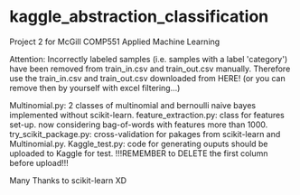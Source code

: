 # kaggle_abstraction_classification
Project 2 for McGill COMP551 Applied Machine Learning

Attention:
Incorrectly labeled samples (i.e. samples with a label 'category') have been removed from train_in.csv and train_out.csv manually. Therefore use the train_in.csv and train_out.csv downloaded from HERE! (or you can remove then by yourself with excel filtering...)

Multinomial.py: 2 classes of multinomial and bernoulli naive bayes implemented without scikit-learn.
feature_extraction.py: class for features set-up. now considering bag-of-words with features more than 1000.
try_scikit_package.py: cross-validation for pakages from scikit-learn and Multinomial.py.
Kaggle_test.py: code for generating ouputs should be uploaded to Kaggle for test. !!!REMEMBER to DELETE the first column before upload!!!

Many Thanks to scikit-learn XD
